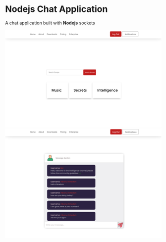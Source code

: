 # Nodejs Chat Application 

<p> A chat application built with <b> Nodejs</b> sockets </p>

<img src="static/images/displayOne.png">
<img src="static/images/displayTwo.png">